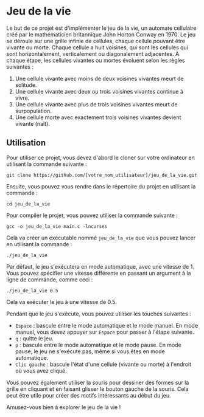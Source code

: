 # Jeu de la vie

Le but de ce projet est d'implémenter le jeu de la vie, un automate cellulaire créé par le mathématicien britannique John Horton Conway en 1970. Le jeu se déroule sur une grille infinie de cellules, chaque cellule pouvant être vivante ou morte. Chaque cellule a huit voisines, qui sont les cellules qui sont horizontalement, verticalement ou diagonalement adjacentes. À chaque étape, les cellules vivantes ou mortes évoluent selon les règles suivantes :

1. Une cellule vivante avec moins de deux voisines vivantes meurt de solitude.
2. Une cellule vivante avec deux ou trois voisines vivantes continue à vivre.
3. Une cellule vivante avec plus de trois voisines vivantes meurt de surpopulation.
4. Une cellule morte avec exactement trois voisines vivantes devient vivante (naît).

## Utilisation

Pour utiliser ce projet, vous devez d'abord le cloner sur votre ordinateur en utilisant la commande suivante :
```
git clone https://github.com/[votre_nom_utilisateur]/jeu_de_la_vie.git
```
Ensuite, vous pouvez vous rendre dans le répertoire du projet en utilisant la commande :
```
cd jeu_de_la_vie
```
Pour compiler le projet, vous pouvez utiliser la commande suivante :
```
gcc -o jeu_de_la_vie main.c -lncurses
```
Cela va créer un exécutable nommé `jeu_de_la_vie` que vous pouvez lancer en utilisant la commande :
```
./jeu_de_la_vie
```
Par défaut, le jeu s'exécutera en mode automatique, avec une vitesse de 1. Vous pouvez spécifier une vitesse différente en passant un argument à la ligne de commande, comme ceci :
```
./jeu_de_la_vie 0.5
```
Cela va exécuter le jeu à une vitesse de 0.5.

Pendant que le jeu s'exécute, vous pouvez utiliser les touches suivantes :

* `Espace` : bascule entre le mode automatique et le mode manuel. En mode manuel, vous devez appuyer sur `Espace` pour passer à l'étape suivante.
* `q` : quitte le jeu.
* `p` : bascule entre le mode automatique et le mode pause. En mode pause, le jeu ne s'exécute pas, même si vous êtes en mode automatique.
* `Clic gauche` : bascule l'état d'une cellule (vivante ou morte) à l'endroit où vous avez cliqué.

Vous pouvez également utiliser la souris pour dessiner des formes sur la grille en cliquant et en faisant glisser le bouton gauche de la souris. Cela peut être utile pour créer des motifs intéressants au début du jeu.

Amusez-vous bien à explorer le jeu de la vie !
